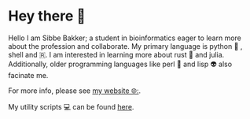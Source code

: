 # Hey there 👋

Hello I am Sibbe Bakker; a student in bioinformatics eager to learn 
more about the profession and collaborate. My primary language is 
python 🐍 , shell and 🇷. I am interested in learning more about rust
🦀 and julia. Additionally, older programming languages like perl
🐫 and lisp 👽 also facinate me.

For more info, please see 
[my website 🌐:](https://luke-ebbis.github.io/).

My utility scripts 💻 can be found [here](https://github.com/Luke-ebbis/script). 

